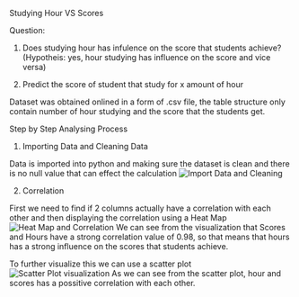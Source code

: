 Studying Hour VS Scores

Question:

1. Does studying hour has infulence on the score that students achieve? (Hypotheis: yes, hour studying has influence on the score and vice versa)

2. Predict the score of student that study for x amount of hour

Dataset was obtained onlined in a form of .csv file, the table structure only contain number of hour studying and the score that the students get.

Step by Step Analysing Process

1. Importing Data and Cleaning Data

Data is imported into python and making sure the dataset is clean and there is no null value that can effect the calculation
![Import Data and Cleaning](https://user-images.githubusercontent.com/98216564/185345336-aabf3fec-20af-43df-9fcb-ded981c3161f.png)

2. Correlation

First we need to find if 2 columns actually have a correlation with each other and then displaying the correlation using a Heat Map
![Heat Map and Correlation](https://user-images.githubusercontent.com/98216564/185345909-01371292-fe1f-4a08-aa79-b251bad1a328.png)
We can see from the visualization that Scores and Hours have a strong correlation value of 0.98, so that means that hours has a strong influence on the scores that students achieve.

To further visualize this we can use a scatter plot
![Scatter Plot visualization](https://user-images.githubusercontent.com/98216564/185346505-2b9a6b7e-1e22-4a93-addb-c4d12f2a1777.png)
As we can see from the scatter plot, hour and scores has a possitive correlation with each other.

